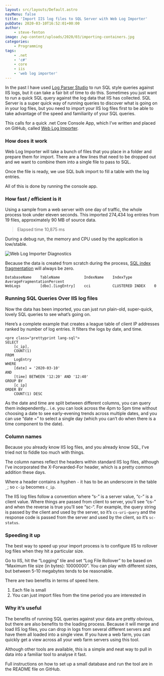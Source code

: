 ```yaml
---
layout: src/layouts/Default.astro
navMenu: false
title: 'Import IIS log files to SQL Server with Web Log Importer'
pubDate: 2020-03-10T16:52:01+00:00
author:
    - steve-fenton
image: /wp-content/uploads/2020/03/importing-containers.jpg
categories:
    - Programming
tags:
    - .net
    - 'c#'
    - core
    - iis
    - 'web log importer'
---
```


In the past I have used [Log Parser Studio](/tag/log-parser-studio/) to run SQL style queries against IIS logs, but it can take a fair bit of time to do this. Sometimes you just want to run a quick SQL query against the log data that IIS has collected. SQL Server is a super quick way of running queries to discover what is going on in your log files, but you need to import your IIS log files first to be able to take advantage of the speed and familiarity of your SQL queries.

This calls for a quick .net Core Console App, which I’ve written and placed on GitHub, called [Web Log Importer](https://github.com/Steve-Fenton/WebLogImporter).

### How does it work

Web Log Importer will take a bunch of files that you place in a folder and prepare them for import. There are a few lines that need to be dropped out and we want to combine them into a single file to pass to SQL.

Once the file is ready, we use SQL bulk import to fill a table with the log entries.

All of this is done by running the console app.

### How fast / efficient is it

Using a sample from a web server with one day of traffic, the whole process took under eleven seconds. This imported 274,434 log entries from 19 files, approximately 90 MB of source data.

> Elapsed time 10,875 ms

During a debug run, the memory and CPU used by the application is low/stable.

![Web Log Importer Diagnostics](/img/2020/03/web-log-importer.jpg)

Because the data is created from scratch during the process, [SQL index fragmentation](/2018/05/sql-server-index-fragmentation/) will always be zero.

```
DatabaseName    TableName           IndexName    IndexType          AverageFragmentationPercent
WebLogs         [dbo].[LogEntry]    cci          CLUSTERED INDEX    0
```
### Running SQL Queries Over IIS log files

Now the data has been imported, you can just run plain-old, super-quick, lovely SQL queries to see what’s going on.

Here’s a complete example that creates a league table of client IP addresses ranked by number of log entries. It filters the logs by date, and time.

```
<pre class="prettyprint lang-sql">
SELECT
    [c_ip],
    COUNT(1)
FROM
    LogEntry
WHERE
    [date] = '2020-03-10'
AND
    [time] BETWEEN '12:20' AND '12:40'
GROUP BY
    [c_ip]
ORDER BY
    COUNT(1) DESC
```
As the date and time are split between different columns, you can query them independently… i.e. you can look across the 4pm to 5pm time without choosing a date to see early-evening trends across multiple dates, and you can use “date =” to select a single day (which you can’t do when there is a time component to the date).

### Column names

Because you already know IIS log files, and you already know SQL, I’ve tried not to fiddle too much with things.

The column names reflect the headers within standard IIS log files, although I’ve incorporated the X-Forwarded-For header, which is a pretty common addition these days.

Where a header contains a hyphen `-` it has to be an underscore in the table `_`; so `c-ip` becomes `c_ip`.

The IIS log files follow a convention where “s-” is a server value, “c-” is a client value. Where things are passed from client to server, you’ll see “cs-” and when the reverse is true you’ll see “sc-“. For example, the query string is passed by the client and used by the server, so it’s `cs-uri-query` and the response code is passed from the server and used by the client, so it’s `sc-status`.

### Speeding it up

The best way to speed up your import process is to configure IIS to rollover log files when they hit a particular size.

Go to IIS, hit the “Logging” tile and set “Log File Rollover” to be based on “Maximum file size (in bytes): 10000000”. You can play with different sizes, but between 5-10 megabytes tends to be reasonable.

There are two benefits in terms of speed here.

1. Each file is small
2. You can just import files from the time period you are interested in

### Why it’s useful

The benefits of running SQL queries against your data are pretty obvious, but there are also benefits to the loading process. Because it will merge and load IIS log files, you can drop in logs from several different servers and have them all loaded into a single view. If you have a web farm, you can quickly get a view across all your web farm servers using this tool.

Although other tools are available, this is a simple and neat way to pull in data into a familiar tool to analyse it fast.

Full instructions on how to set up a small database and run the tool are in the README file on GitHub.